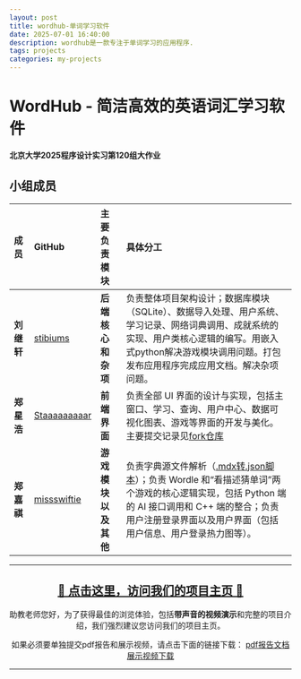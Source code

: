 ```yaml
---
layout: post
title: wordhub-单词学习软件
date: 2025-07-01 16:40:00
description: wordhub是一款专注于单词学习的应用程序.
tags: projects
categories: my-projects
---
```


# WordHub - 简洁高效的英语词汇学习软件

**北京大学2025程序设计实习第120组大作业**

## 小组成员

| 成员       | GitHub                                          | 主要负责模块         | 具体分工                                                                                                                                                                                                                                        |
| :--------- | :---------------------------------------------- | :------------------- | :---------------------------------------------------------------------------------------------------------------------------------------------------------------------------------------------------------------------------------------------- |
| **刘继轩** | [stibiums](https://github.com/stibiums)         | **后端核心和杂项**   | 负责整体项目架构设计；数据库模块（SQLite）、数据导入处理、用户系统、学习记录、网络词典调用、成就系统的实现、用户类核心逻辑的编写。用嵌入式python解决游戏模块调用问题。打包发布应用程序完成应用文档。解决杂项问题。                              |
| **郑星浩** | [Staaaaaaaaar](https://github.com/Staaaaaaaaar) | **前端界面**         | 负责全部 UI 界面的设计与实现，包括主窗口、学习、查询、用户中心、数据可视化图表、游戏等界面的开发与美化。 主要提交记录见[fork仓库](https://github.com/Staaaaaaaaar/WordHub)                                                                      |
| **郑嘉祺** | [missswiftie](https://github.com/missswiftie)   | **游戏模块以及其他** | 负责字典源文件解析（[.mdx转.json脚本](WordHub/docs/mdx_to_json说明.md)）；负责 Wordle 和“看描述猜单词”两个游戏的核心逻辑实现，包括 Python 端的 AI 接口调用和 C++ 端的整合；负责用户注册登录界面以及用户界面（包括用户信息、用户登录热力图等）。 |

---

<h2 align="center">
  <a href="https://stibiums.github.io/WordHub/">🚀 点击这里，访问我们的项目主页 🚀</a>
</h2>

<p align="center">
  助教老师您好，为了获得最佳的浏览体验，包括<strong>带声音的视频演示</strong>和完整的项目介绍，我们强烈建议您访问我们的项目主页。
</p>

<p align="center">
  如果必须要单独提交pdf报告和展示视频，请点击下面的链接下载：
  <a href="https://github.com/stibiums/WordHub/blob/main/%E6%9D%82%E9%A1%B9/pdf%E7%89%88%E6%96%87%E6%A1%A3.pdf">pdf报告文档</a>
  <a href="https://disk.pku.edu.cn/link/AAE051D42E961B41C9974D7869E5DD8008">展示视频下载</a>
</p>

---
